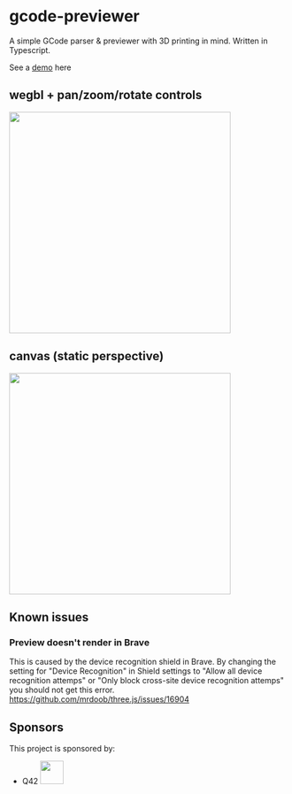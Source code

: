 # gcode-previewer
A simple GCode parser & previewer with 3D printing in mind. Written in Typescript. 

See a [demo](https://gcode-preview.web.app/) here

## wegbl + pan/zoom/rotate controls
<img src="https://user-images.githubusercontent.com/461650/69015936-812bd080-0999-11ea-94fc-67c63bf128af.png" width=400 />

## canvas (static perspective)
<img src="https://user-images.githubusercontent.com/461650/67150833-f9c93f80-f2bc-11e9-9887-3c721cf7bfa5.png" width=400 />


## Known issues
### Preview doesn't render in Brave
This is caused by the device recognition shield in Brave. By changing the setting for "Device Recognition" in Shield settings to "Allow all device recognition attemps" or "Only block cross-site device recognition attemps" you should not get this error.
https://github.com/mrdoob/three.js/issues/16904

## Sponsors

This project is sponsored by:

* Q42
  <img width=42 src="http://logo.q42.com/q42-logo.svg" />

